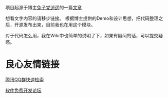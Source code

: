 项目起源于博主[兔子党逍遥](http://my.csdn.net/wuyazhe)的一篇[文章](http://blog.csdn.net/wuyazhe/article/details/5598945)

想看文字内容的请移步链接。
根据博主提供的Demo和设计思想，把代码整理之后，开源发布出来，目前我也在用这个模块。

对于代码怎么用，我在Wiki中也简单的说明了下，如果有疑问的话，可以提交疑惑。

 # 良心友情链接

[腾讯QQ群快速检索](http://u.720life.cn/s/8cf73f7c)

[软件免费开发论坛](http://u.720life.cn/s/bbb01dc0)